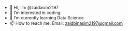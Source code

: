 - 👋 Hi, I’m @zaidasim2197
- 👀 I’m interested in coding
- 🌱 I’m currently learning Data Science
- 📫 How to reach me: Email: zaidbinasim2197@gmail.com

<!---
zaidasim2197/zaidasim2197 is a ✨ special ✨ repository because its `README.md` (this file) appears on your GitHub profile.
You can click the Preview link to take a look at your changes.
--->
